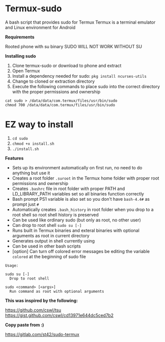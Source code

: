 # Termux-sudo
A bash script that provides sudo for Termux
Termux is a terminal emulator and Linux environment for Android

**Requirements**

Rooted phone with su binary
SUDO WILL NOT WORK WITHOUT SU

**Installing sudo**

1. Clone termux-sudo or download to phone and extract
2. Open Termux
3. Install a dependency needed for sudo:
   ```pkg install ncurses-utils```
4. Change to cloned or extraction directory
5. Execute the following commands to place sudo into the correct directory with the proper permissions and ownership

```
cat sudo > /data/data/com.termux/files/usr/bin/sudo
chmod 700 /data/data/com.termux/files/usr/bin/sudo
```
# EZ way to install
1. ```cd sudo```
2. ```chmod +x install.sh```
3. ```./install.sh```

**Features**

- Sets up its environment automatically on first run, no need to do anything but use it
- Creates a root folder ```.suroot``` in the Termux home folder with proper root permissions and ownership
- Creates ```.bashrc``` file in root folder with proper PATH and LD_LIBRARY_PATH variables set so all binaries function correctly
- Bash prompt PS1 variable is also set so you don't have ```bash-4.4#``` as prompt just ```#```
- Automatically creates ```.bash_history``` in root folder when you drop to a root shell so root shell history is preserved
- Can be used like ordinary sudo (but only as root, no other user)
- Can drop to root shell ```sudo su [-]```
- Runs built in Termux binaries and exteral binaries with optional arguments as root in current directory
- Generates output in shell currently using
- Can be used in other bash scripts
- [option] Can turn off colored error messages be editing the variable ```colored``` at the beginning of sudo file

```
Usage:

sudo su [-]
  Drop to root shell

sudo <command> [<args>]
  Run command as root with optional arguments
```

**This was inspired by the following:**

https://github.com/cswl/tsu
https://gist.github.com/cswl/cd13971e644dc5ced7b2

**Copy paste from :)**

https://gitlab.com/st42/sudo-termux


